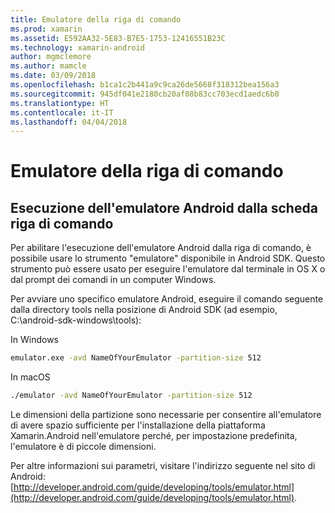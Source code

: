 ```yaml
---
title: Emulatore della riga di comando
ms.prod: xamarin
ms.assetid: E592AA32-5E83-B7E5-1753-12416551B23C
ms.technology: xamarin-android
author: mgmclemore
ms.author: mamcle
ms.date: 03/09/2018
ms.openlocfilehash: b1ca1c2b441a9c9ca26de5668f318312bea156a3
ms.sourcegitcommit: 945df041e2180cb20af08b83cc703ecd1aedc6b0
ms.translationtype: HT
ms.contentlocale: it-IT
ms.lasthandoff: 04/04/2018
---
```

# <a name="command-line-emulator"></a>Emulatore della riga di comando


## <a name="running-the-android-emulator-from-the-command-line"></a>Esecuzione dell'emulatore Android dalla scheda riga di comando

Per abilitare l'esecuzione dell'emulatore Android dalla riga di comando, è possibile usare lo strumento "emulatore" disponibile in Android SDK. Questo strumento può essere usato per eseguire l'emulatore dal terminale in OS X o dal prompt dei comandi in un computer Windows.

Per avviare uno specifico emulatore Android, eseguire il comando seguente dalla directory tools nella posizione di Android SDK (ad esempio, C:\android-sdk-windows\tools):

In Windows

```cmd
emulator.exe -avd NameOfYourEmulator -partition-size 512
```

In macOS

```bash
./emulator -avd NameOfYourEmulator -partition-size 512
```

Le dimensioni della partizione sono necessarie per consentire all'emulatore di avere spazio sufficiente per l'installazione della piattaforma Xamarin.Android nell'emulatore perché, per impostazione predefinita, l'emulatore è di piccole dimensioni.

Per altre informazioni sui parametri, visitare l'indirizzo seguente nel sito di Android: [http://developer.android.com/guide/developing/tools/emulator.html](http://developer.android.com/guide/developing/tools/emulator.html).
